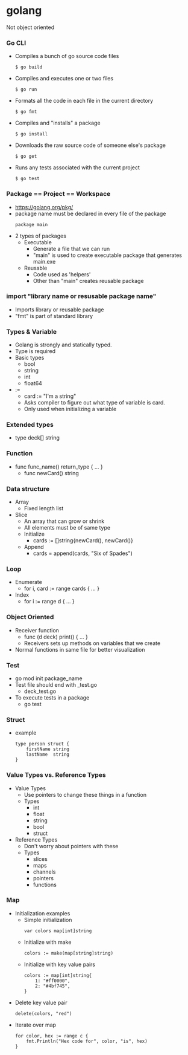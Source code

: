 # golang
Not object oriented



### Go CLI

- Compiles a bunch of go source code files
    ```
    $ go build
    ```
- Compiles and executes one or two files
    ```
    $ go run
    ```

- Formats all the code in each file in the current directory
    ```
    $ go fmt
    ```
- Compiles and "installs" a package
    ```
    $ go install
    ```

- Downloads the raw source code of someone else's package
    ```
    $ go get
    ```
- Runs any tests associated with the current project
    ```
    $ go test
    ```
### Package == Project == Workspace
- https://golang.org/pkg/
- package name must be declared in every file of the package
    ```
    package main
    ```
- 2 types of packages
    - Executable
        - Generate a file that we can run
        - "main" is used to create executable package that generates main.exe
    - Reusable
        - Code used as 'helpers'
        - Other than "main" creates reusable package
    

### import "library name or resusable package name"
- Imports library or reusable package
- "fmt" is part of standard library



### Types & Variable
- Golang is strongly and statically typed.
- Type is required
- Basic types
    - bool
    - string
    - int
    - float64
- :=
    - card := "I'm a string"
    - Asks compiler to figure out what type of variable is card.
    - Only used when initializing a variable

### Extended types
- type deck[] string

### Function
- func func_name() return_type { ... }
    - func newCard() string

### Data structure
- Array
    - Fixed length list
- Slice
    - An array that can grow or shrink
    - All elements must be of same type
    - Initialize
        - cards := []string{newCard(), newCard()}
    - Append
        - cards = append(cards, "Six of Spades")

### Loop
- Enumerate
    - for i, card := range cards { ... }
- Index
    - for i := range d { ... }

### Object Oriented
- Receiver function
    - func (d deck) print() { ... }
    - Receivers sets up methods on variables that we create
- Normal functions in same file for better visualization

### Test
- go mod init package_name
- Test file should end with _test.go
    - deck_test.go
- To execute tests in a package
    - go test


### Struct
- example
    ```
    type person struct {
        firstName string
        lastName  string
    }
    ```

### Value Types vs. Reference Types
- Value Types
    - Use pointers to change these things in a function
    - Types
        - int
        - float
        - string
        - bool
        - struct
- Reference Types
    - Don't worry about pointers with these
    - Types
        - slices
        - maps
        - channels
        - pointers
        - functions


### Map
- Initialization examples
    - Simple initialization
        ```
        var colors map[int]string
        ```
    - Initialize with make
        ```
        colors := make(map[string]string)
        ```
    - Initialize with key value pairs
        ```
        colors := map[int]string{
            1: "#ff0000",
            2: "#4bf745",
        }
        ```
- Delete key value pair
    ```
    delete(colors, "red")
    ```
- Iterate over map
    ```
    for color, hex := range c {
		fmt.Println("Hex code for", color, "is", hex)
	}
    ```